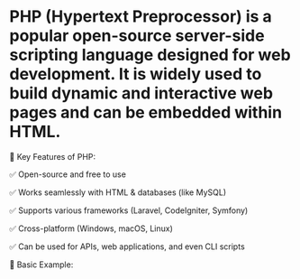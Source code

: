# PHP (Hypertext Preprocessor) is a popular open-source server-side scripting language designed for web development. It is widely used to build dynamic and interactive web pages and can be embedded within HTML.

🔹 Key Features of PHP:

✅ Open-source and free to use

✅ Works seamlessly with HTML & databases (like MySQL)

✅ Supports various frameworks (Laravel, CodeIgniter, Symfony)

✅ Cross-platform (Windows, macOS, Linux)

✅ Can be used for APIs, web applications, and even CLI scripts

🔹 Basic Example:

<?php
echo "Hello, World!";
?>